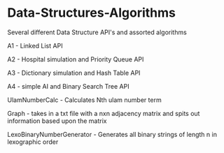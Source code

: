 # Data-Structures-Algorithms
Several different Data Structure API's and assorted algorithms

A1 - Linked List API

A2 - Hospital simulation and Priority Queue API

A3 - Dictionary simulation and Hash Table API

A4 - simple AI and Binary Search Tree API

UlamNumberCalc - Calculates Nth ulam number term

Graph - takes in a txt file with a nxn adjacency matrix and spits out information based upon the matrix

LexoBinaryNumberGenerator - Generates all binary strings of length n in lexographic order

